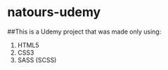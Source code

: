# natours-udemy

##This is a Udemy project that was made only using:

1. HTML5
2. CSS3
3. SASS (SCSS)
